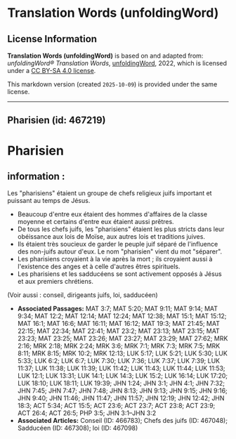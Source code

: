 # Translation Words (unfoldingWord)

## License Information

**Translation Words (unfoldingWord)** is based on and adapted from: _unfoldingWord® Translation Words_, [unfoldingWord](https://unfoldingword.org/utw), 2022, which is licensed under a [CC BY-SA 4.0 license](https://creativecommons.org/licenses/by-sa/4.0/legalcode.en).

This markdown version (created `2025-10-09`) is provided under the same license.



--------------------------------

## Pharisien (id: 467219)

Pharisien
=========

information :
-------------

Les "pharisiens" étaient un groupe de chefs religieux juifs important et puissant au temps de Jésus.

* Beaucoup d'entre eux étaient des hommes d'affaires de la classe moyenne et certains d'entre eux étaient aussi prêtres.
* De tous les chefs juifs, les "pharisiens" étaient les plus stricts dans leur obéissance aux lois de Moïse, aux autres lois et traditions juives.
* Ils étaient très soucieux de garder le peuple juif séparé de l'influence des non\-juifs autour d'eux. Le nom "pharisien" vient du mot "séparer".
* Les pharisiens croyaient à la vie après la mort ; ils croyaient aussi à l'existence des anges et à celle d'autres êtres spirituels.
* Les pharisiens et les sadducéens se sont activement opposés à Jésus et aux premiers chrétiens.

(Voir aussi : conseil, dirigeants juifs, loi, sadducéen)

* **Associated Passages:** MAT 3:7; MAT 5:20; MAT 9:11; MAT 9:14; MAT 9:34; MAT 12:2; MAT 12:14; MAT 12:24; MAT 12:38; MAT 15:1; MAT 15:12; MAT 16:1; MAT 16:6; MAT 16:11; MAT 16:12; MAT 19:3; MAT 21:45; MAT 22:15; MAT 22:34; MAT 22:41; MAT 23:2; MAT 23:13; MAT 23:15; MAT 23:23; MAT 23:25; MAT 23:26; MAT 23:27; MAT 23:29; MAT 27:62; MRK 2:16; MRK 2:18; MRK 2:24; MRK 3:6; MRK 7:1; MRK 7:3; MRK 7:5; MRK 8:11; MRK 8:15; MRK 10:2; MRK 12:13; LUK 5:17; LUK 5:21; LUK 5:30; LUK 5:33; LUK 6:2; LUK 6:7; LUK 7:30; LUK 7:36; LUK 7:37; LUK 7:39; LUK 11:37; LUK 11:38; LUK 11:39; LUK 11:42; LUK 11:43; LUK 11:44; LUK 11:53; LUK 12:1; LUK 13:31; LUK 14:1; LUK 14:3; LUK 15:2; LUK 16:14; LUK 17:20; LUK 18:10; LUK 18:11; LUK 19:39; JHN 1:24; JHN 3:1; JHN 4:1; JHN 7:32; JHN 7:45; JHN 7:47; JHN 7:48; JHN 8:13; JHN 9:13; JHN 9:15; JHN 9:16; JHN 9:40; JHN 11:46; JHN 11:47; JHN 11:57; JHN 12:19; JHN 12:42; JHN 18:3; ACT 5:34; ACT 15:5; ACT 23:6; ACT 23:7; ACT 23:8; ACT 23:9; ACT 26:4; ACT 26:5; PHP 3:5; JHN 3:1–JHN 3:2
* **Associated Articles:** Conseil (ID: 466783); Chefs des juifs (ID: 467048); Sadducéen (ID: 467308); loi (ID: 467098)

